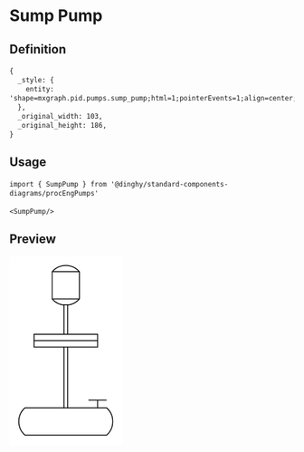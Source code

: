# Sump Pump

## Definition

```
{
  _style: { 
    entity: 'shape=mxgraph.pid.pumps.sump_pump;html=1;pointerEvents=1;align=center;verticalLabelPosition=bottom;verticalAlign=top;dashed=0;',
  },
  _original_width: 103,
  _original_height: 186,
}
```

## Usage

```
import { SumpPump } from '@dinghy/standard-components-diagrams/procEngPumps'

<SumpPump/>
```

## Preview

<img src="./sump-pump.png" width="200"/>
